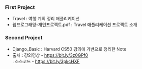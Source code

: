 ### First Project

- Travel : 여행 계획 정리 애플리케이션
- 웹프로그래밍-개인프로젝트.pdf : Travel 애플리케이션 프로젝트 소개


### Second Project

- Django_Basic : Harvard CS50 강의에 기반으로 정리한 Note
- 출처 
: 강의영상 - https://bit.ly/3z0GPf0  
: 소스코드 - https://bit.ly/3pkcHXF  
 

